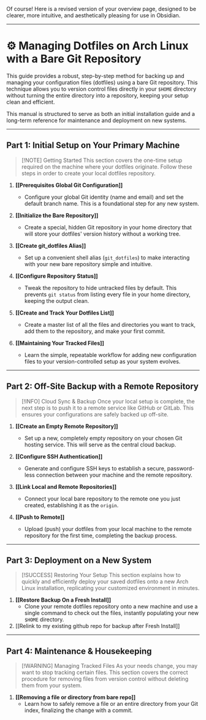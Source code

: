 Of course! Here is a revised version of your overview page, designed to be clearer, more intuitive, and aesthetically pleasing for use in Obsidian.

***

# ⚙️ Managing Dotfiles on Arch Linux with a Bare Git Repository

This guide provides a robust, step-by-step method for backing up and managing your configuration files (dotfiles) using a bare Git repository. This technique allows you to version control files directly in your `$HOME` directory without turning the entire directory into a repository, keeping your setup clean and efficient.

This manual is structured to serve as both an initial installation guide and a long-term reference for maintenance and deployment on new systems.

---

## Part 1: Initial Setup on Your Primary Machine

> [!NOTE] Getting Started
> This section covers the one-time setup required on the machine where your dotfiles originate. Follow these steps in order to create your local dotfiles repository.

1.  **[[Prerequisites Global Git Configuration]]**
    *   Configure your global Git identity (name and email) and set the default branch name. This is a foundational step for any new system.

2.  **[[Initialize the Bare Repository]]**
    *   Create a special, hidden Git repository in your home directory that will store your dotfiles' version history without a working tree.

3.  **[[Create git_dotfiles Alias]]**
    *   Set up a convenient shell alias (`git_dotfiles`) to make interacting with your new bare repository simple and intuitive.

4.  **[[Configure Repository Status]]**
    *   Tweak the repository to hide untracked files by default. This prevents `git status` from listing every file in your home directory, keeping the output clean.

5.  **[[Create and Track Your Dotfiles List]]**
    *   Create a master list of all the files and directories you want to track, add them to the repository, and make your first commit.

6.  **[[Maintaining Your Tracked Files]]**
    *   Learn the simple, repeatable workflow for adding new configuration files to your version-controlled setup as your system evolves.

---

## Part 2: Off-Site Backup with a Remote Repository

> [!INFO] Cloud Sync & Backup
> Once your local setup is complete, the next step is to push it to a remote service like GitHub or GitLab. This ensures your configurations are safely backed up off-site.

1.  **[[Create an Empty Remote Repository]]**
    *   Set up a new, completely empty repository on your chosen Git hosting service. This will serve as the central cloud backup.

2.  **[[Configure SSH Authentication]]**
    *   Generate and configure SSH keys to establish a secure, password-less connection between your machine and the remote repository.

3.  **[[Link Local and Remote Repositories]]**
    *   Connect your local bare repository to the remote one you just created, establishing it as the `origin`.

4.  **[[Push to Remote]]**
    *   Upload (push) your dotfiles from your local machine to the remote repository for the first time, completing the backup process.

---

## Part 3: Deployment on a New System

> [!SUCCESS] Restoring Your Setup
> This section explains how to quickly and efficiently deploy your saved dotfiles onto a new Arch Linux installation, replicating your customized environment in minutes.

1.  **[[Restore Backup On a Fresh Install]]**
    *   Clone your remote dotfiles repository onto a new machine and use a single command to check out the files, instantly populating your new `$HOME` directory.
2.  [[Relink to my existing github repo for backup after Fresh Install]]
---

## Part 4: Maintenance & Housekeeping

> [!WARNING] Managing Tracked Files
> As your needs change, you may want to stop tracking certain files. This section covers the correct procedure for removing files from version control without deleting them from your system.

1.  **[[Removing a file or directory from bare repo]]**
    *   Learn how to safely remove a file or an entire directory from your Git index, finalizing the change with a commit.

